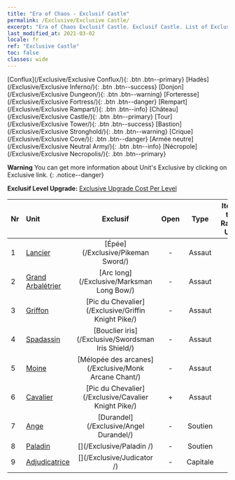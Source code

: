 ```yaml
---
title: "Era of Chaos - Exclusif Castle"
permalink: /Exclusive/Exclusive Castle/
excerpt: "Era of Chaos Exclusif Castle. Exclusif Castle. List of Exclusif Castle in Era of Chaos"
last_modified_at: 2021-03-02
locale: fr
ref: "Exclusive Castle"
toc: false
classes: wide
---
```

 [Conflux](/Exclusive/Exclusive Conflux/){: .btn .btn--primary} [Hadès](/Exclusive/Exclusive Inferno/){: .btn .btn--success} [Donjon](/Exclusive/Exclusive Dungeon/){: .btn .btn--warning} [Forteresse](/Exclusive/Exclusive Fortress/){: .btn .btn--danger} [Rempart](/Exclusive/Exclusive Rampart/){: .btn .btn--info} [Château](/Exclusive/Exclusive Castle/){: .btn .btn--primary} [Tour](/Exclusive/Exclusive Tower/){: .btn .btn--success} [Bastion](/Exclusive/Exclusive Stronghold/){: .btn .btn--warning} [Crique](/Exclusive/Exclusive Cove/){: .btn .btn--danger} [Armée neutre](/Exclusive/Exclusive Neutral Army/){: .btn .btn--info} [Nécropole](/Exclusive/Exclusive Necropolis/){: .btn .btn--primary} 

**Warning** You can get more information about Unit's Exclusive by clicking on Exclusive link. 
{: .notice--danger}

 **Exclusif Level Upgrade:** [Exclusive Upgrade Cost Per Level](/Exclusive/ExclusiveUpgradeCostPerLevel/)

  | Nr |         Unit        | Exclusif | Open  |    Type   |  Item to Rank UP      |  Skin   |
  |:---|:--------------------|:-------------:|:-----:|:---------:|:---------------------:|:-------:|
  | 1  | [Lancier](/units/Pikeman/) | [Épée](/Exclusive/Pikeman Sword/) | - | Assaut | - | - |
  | 2  | [Grand Arbalétrier](/units/Marksman/) | [Arc long](/Exclusive/Marksman Long Bow/) | - | Assaut | - | - |
  | 3  | [Griffon](/units/Griffin/) | [Pic du Chevalier](/Exclusive/Griffin Knight Pike/) | - | Assaut | - | - |
  | 4  | [Spadassin](/units/Swordsman/) | [Bouclier iris](/Exclusive/Swordsman Iris Shield/) | - | Assaut | - | - |
  | 5  | [Moine](/units/Monk/) | [Mélopée des arcanes](/Exclusive/Monk Arcane Chant/) | - | Assaut | - | - |
  | 6  | [Cavalier](/units/Cavalier/) | [Pic du Chevalier](/Exclusive/Cavalier Knight Pike/) | + | Assaut | - | - |
  | 7  | [Ange](/units/Angel/) | [Durandel](/Exclusive/Angel Durandel/) | - | Soutien | - | - |
  | 8  | [Paladin](/units/Paladin/) | [](/Exclusive/Paladin /) | - | Soutien | - | - |
  | 9  | [Adjudicatrice](/units/Judicator/) | [](/Exclusive/Judicator /) | - | Capitale | - | - |

